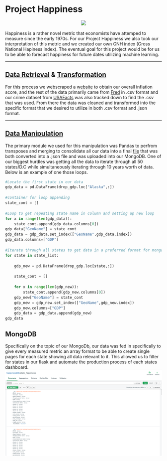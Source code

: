 # Project Happiness
<p align="center">
  <img src="https://github.com/RobSalazar/Project-2/blob/main/images/house_price.PNG" />
</p>

Happiness is a rather novel metric that economists have attemped to measure since the early 1970s. For our Project Happiness we also took our interpretation of this metric and we created our own GNH index (Gross National Hapiness index). The eventual goal for this project would be for us to be able to forecast happiness for future dates utilizing machine learning.
- - -
## [Data Retrieval](data/original) & [Transformation](data)

For this process we webscraped a [website](https://www.usinflationcalculator.com/inflation/current-inflation-rates/) to obtain our overall inflation score, and the rest of the data primarily came from [Fred](https://fred.stlouisfed.org/) in .csv format and our crime dataset from [USAFacts](https://usafacts.org/state-of-the-union/crime/) was also tracked down to find the .csv that was used. From there the data was cleaned and transformed into the specific format that we desired to utilize in both .csv format and .json format.
- - -
## [Data Manipulation](code)
The primary module we used for this manipulation was Pandas to perfrom transposes and merging to consolidate all our data into a final [file](data/final_happy.csv) that was both converted into a .json file and was uploaded into our MongoDB. One of our biggest hurdles was getting all the data to iterate through all 50 states/D.C while simultaneously iterating through 10 years worth of data. Below is an example of one those loops.

```python
#Locate the first state in our data
gdp_data = pd.DataFrame(drop_gdp.loc["Alaska",:])

#container for loop appending
state_cont = []

#Loop to get repeating state name in column and setting up new loop
for x in range(len(gdp_data)):
    state_cont.append(gdp_data.columns[0])
gdp_data["GeoName"] = state_cont
gdp_data = gdp_data.set_index(["GeoName",gdp_data.index]) 
gdp_data.columns=["GDP"]

#Iterate through all states to get data in a preferred format for mongodb
for state in state_list:

    gdp_new = pd.DataFrame(drop_gdp.loc[state,:])

    state_cont = []

    for x in range(len(gdp_new)):
        state_cont.append(gdp_new.columns[0])
    gdp_new["GeoName"] = state_cont
    gdp_new = gdp_new.set_index(["GeoName",gdp_new.index])
    gdp_new.columns=["GDP"]
    gdp_data = gdp_data.append(gdp_new)
gdp_data  
```
## MongoDB
Specifically on the topic of our MongoDb, our data was fed in specifically to give every measured metric an array format to be able to create single pages for each state showing all data relevant to it. This allowed us to filter for states in our flask and automate the production process of each states dashboard.
![mongodb](read_images/mongo.PNG)
